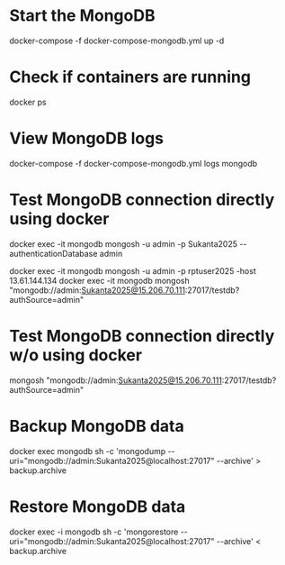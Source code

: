 # Start the MongoDB
docker-compose -f docker-compose-mongodb.yml up -d

# Check if containers are running
docker ps

# View MongoDB logs
docker-compose -f docker-compose-mongodb.yml logs mongodb

# Test MongoDB connection directly using docker
docker exec -it mongodb mongosh -u admin -p Sukanta2025 --authenticationDatabase admin

docker exec -it mongodb mongosh -u admin -p rptuser2025 -host 13.61.144.134
docker exec -it mongodb mongosh "mongodb://admin:Sukanta2025@15.206.70.111:27017/testdb?authSource=admin"

# Test MongoDB connection directly w/o using docker
mongosh "mongodb://admin:Sukanta2025@15.206.70.111:27017/testdb?authSource=admin"

# Backup MongoDB data
docker exec mongodb sh -c 'mongodump --uri="mongodb://admin:Sukanta2025@localhost:27017" --archive' > backup.archive

# Restore MongoDB data
docker exec -i mongodb sh -c 'mongorestore --uri="mongodb://admin:Sukanta2025@localhost:27017" --archive' < backup.archive
